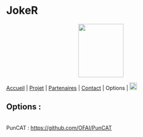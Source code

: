 # JokeR
<p align="center">
  <img src="Joker.png" width="120" height="142">
</p>

[Accueil](index) | [Projet](projet) | [Partenaires](partenaires) | [Contact](contact) | Options | [<img src="drapeau EN.png" width="20">](https://motsmachines.github.io/joker/EN/project)
<br>

## Options :
<br> PunCAT : https://github.com/OFAI/PunCAT
